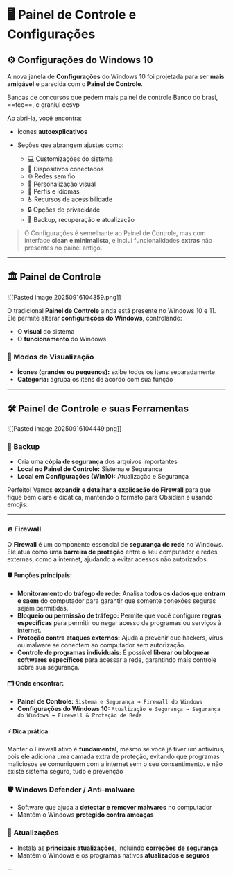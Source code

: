 # 🖥️ Painel de Controle e Configurações

## ⚙️ Configurações do Windows 10

A nova janela de **Configurações** do Windows 10 foi projetada para ser **mais amigável** e parecida com o **Painel de Controle**.

Bancas de concursos que pedem mais painel de controle Banco do brasi, ==fcc==, c graniul cesvp

Ao abri-la, você encontra:

* Ícones **autoexplicativos**
* Seções que abrangem ajustes como:

  * 💻 Customizações do sistema
  * 🔌 Dispositivos conectados
  * 🌐 Redes sem fio
  * 🎨 Personalização visual
  * 👤 Perfis e idiomas
  * ♿ Recursos de acessibilidade
  * 🔒 Opções de privacidade
  * 💾 Backup, recuperação e atualização

> O Configurações é semelhante ao Painel de Controle, mas com interface **clean e minimalista**, e inclui funcionalidades **extras** não presentes no painel antigo.

---

## 🏛️ Painel de Controle


![[Pasted image 20250916104359.png]]

O tradicional **Painel de Controle** ainda está presente no Windows 10 e 11. Ele permite alterar **configurações do Windows**, controlando:

* O **visual** do sistema
* O **funcionamento** do Windows

### 🔹 Modos de Visualização

* **Ícones (grandes ou pequenos):** exibe todos os itens separadamente
* **Categoria:** agrupa os itens de acordo com sua função

---

## 🛠️ Painel de Controle e suas Ferramentas


![[Pasted image 20250916104449.png]]

### 📂 Backup

* Cria uma **cópia de segurança** dos arquivos importantes
* **Local no Painel de Controle:** Sistema e Segurança
* **Local em Configurações (Win10):** Atualização e Segurança

Perfeito! Vamos **expandir e detalhar a explicação do Firewall** para que fique bem clara e didática, mantendo o formato para Obsidian e usando emojis:

---

### 🔥 Firewall

O **Firewall** é um componente essencial de **segurança de rede** no Windows. Ele atua como uma **barreira de proteção** entre o seu computador e redes externas, como a internet, ajudando a evitar acessos não autorizados.

#### 🛡️ Funções principais:

* **Monitoramento do tráfego de rede:**
  Analisa **todos os dados que entram e saem** do computador para garantir que somente conexões seguras sejam permitidas.
* **Bloqueio ou permissão de tráfego:**
  Permite que você configure **regras específicas** para permitir ou negar acesso de programas ou serviços à internet.
* **Proteção contra ataques externos:**
  Ajuda a prevenir que hackers, vírus ou malware se conectem ao computador sem autorização.
* **Controle de programas individuais:**
  É possível **liberar ou bloquear softwares específicos** para acessar a rede, garantindo mais controle sobre sua segurança.

#### 🗂️ Onde encontrar:

* **Painel de Controle:**
  `Sistema e Segurança → Firewall do Windows`
* **Configurações do Windows 10:**
  `Atualização e Segurança → Segurança do Windows → Firewall & Proteção de Rede`

#### ⚡ Dica prática:

Manter o Firewall ativo é **fundamental**, mesmo se você já tiver um antivírus, pois ele adiciona uma camada extra de proteção, evitando que programas maliciosos se comuniquem com a internet sem o seu consentimento. e não existe sistema seguro, tudo e prevenção


### 🛡️ Windows Defender / Anti-malware

* Software que ajuda a **detectar e remover malwares** no computador
* Mantém o Windows **protegido contra ameaças**

### 🔄 Atualizações

* Instala as **principais atualizações**, incluindo **correções de segurança**
* Mantém o Windows e os programas nativos **atualizados e seguros**

--